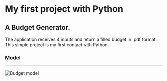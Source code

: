 
# My first project with Python

A Budget Generator.
-
The application receives 4 inputs and return a filled budget in .pdf format.
This simple project is my first contact with Python.

### Model
---

![Budget model](https://photos.google.com/photo/AF1QipOgiILKscNdm_9gXXSONrXZKEOjQZzXuhnAlV_q)
